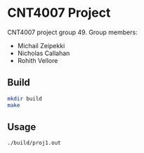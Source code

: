 # CNT4007 Project

CNT4007 project group 49. Group members:
* Michail Zeipekki
* Nicholas Callahan
* Rohith Vellore

## Build
```bash
mkdir build
make
```

## Usage
```bash
./build/proj1.out
```
